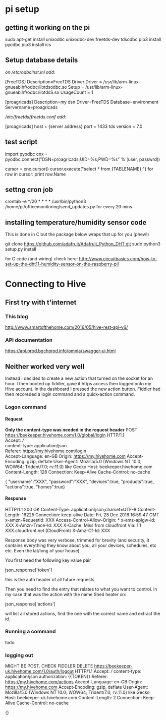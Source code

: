 # pi setup
## getting it working on the pi
sudo apt-get install unixodbc unixodbc-dev freetds-dev tdsodbc
pip3 install pyodbc
pip3 install ics

## Setup database details
*on /etc/odbcinst.ini add:*

[FreeTDS]
Description=FreeTDS Driver
Driver = /usr/lib/arm-linux-gnueabihf/odbc/libtdsodbc.so
Setup = /usr/lib/arm-linux-gnueabihf/odbc/libtdsS.so
UsageCount = 1

[proagricads]
Description=my dsn
Driver=FreeTDS
Database=environment
Servername=proagricads

*/etc/freetds/freetds.conf add:*

[proagricads]
        host = {server  address}
        port = 1433
        tds version = 7.0


## test script
import pyodbc
cnx = pyodbc.connect("DSN=proagricads;UID=%s;PWD=%s" % (user, passwrd))

cursor = cnx.cursor()
cursor.execute("select * from {TABLENAME};")
for row in cursor:
  print row.Name

## settng cron job
crontab -e
*/20 * * * * /usr/bin/python3 /home/pi/officemonitoring/send_updates.py
for every 20 mins

## installing temperature/humidity sensor code
This is done in C but the package below wraps that up for you (phew!)

git clone https://github.com/adafruit/Adafruit_Python_DHT.git
sudo python3 setup.py install

for C code (and wiring) check here:
http://www.circuitbasics.com/how-to-set-up-the-dht11-humidity-sensor-on-the-raspberry-pi/


# Connecting to Hive
## First try with t'internet
### This blog
http://www.smartofthehome.com/2016/05/hive-rest-api-v6/

### API documentation
https://api.prod.bgchprod.info/omnia/swagger-ui.html

## Neither worked very well
Instead I decided to create a new action that turned on the socket for an 
hour. I then booted up fiddler, gave it https access then logged onto my Hive
account. In the dashboard I pressed the new action button. Fiddler had then 
recoreded a login command and a quick-action command.  

### Logon command

#### Request
**Only the content-type was needed in the request header**
POST https://beekeeper.hivehome.com/1.0/global/login HTTP/1.1  
Accept: */*  
content-type: application/json  
Referer: https://my.hivehome.com/login  
Accept-Language: en-GB
Origin: https://my.hivehome.com
Accept-Encoding: gzip, deflate
User-Agent: Mozilla/5.0 (Windows NT 10.0; WOW64; Trident/7.0; rv:11.0) like Gecko
Host: beekeeper.hivehome.com
Content-Length: 128
Connection: Keep-Alive
Cache-Control: no-cache

{
"username":"XXX",
"password":"XXX",
"devices":true,
"products":true,
"actions":true,
"homes":true}

#### Response
HTTP/1.1 200 OK
Content-Type: application/json;charset=UTF-8
Content-Length: 16225
Connection: keep-alive
Date: Fri, 28 Dec 2018 16:59:47 GMT
x-amzn-RequestId: XXX
Access-Control-Allow-Origin: *
x-amz-apigw-id: XXX
X-Amzn-Trace-Id: XXX
X-Cache: Miss from cloudfront
Via: 1.1 XXX.cloudfront.net (CloudFront)
X-Amz-Cf-Id: XXX

Response body was very verbose, trimmed for brevity (and security, it contains
everything they know about you, all your devices, schedules, etc etc. Even the 
lat/long of your house).

You first need the following key:value pair

json_response['token']

this is the auth header of all future requests.

Then you need to find the entry that relates to what you want to control. In
my case that was the action with the name Shed heater on:

json_response['actions']

will list all stored actions, find the one with the correct name and extract 
the id.

### Running a command 
todo

### logging out
MIGHT BE POST. CHECK FIDDLER
DELETE https://beekeeper-uk.hivehome.com/1.0/auth/logout HTTP/1.1
Accept: */*
content-type: application/json
authorization: {{TOKEN}}
Referer: https://my.hivehome.com/actions
Accept-Language: en-GB
Origin: https://my.hivehome.com
Accept-Encoding: gzip, deflate
User-Agent: Mozilla/5.0 (Windows NT 10.0; WOW64; Trident/7.0; rv:11.0) like Gecko
Host: beekeeper-uk.hivehome.com
Content-Length: 2
Connection: Keep-Alive
Cache-Control: no-cache

{}

